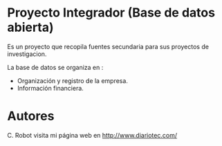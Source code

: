# Proyecto Integrador (Base de datos abierta)

Es un proyecto que recopila fuentes secundaria para sus proyectos de investigacion.

La base de datos se organiza en :

* Organización y registro de la empresa.
* Información financiera.

# Autores


C. Robot visita mi página web en http://www.diariotec.com/
